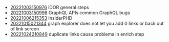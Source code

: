 - [20221003150976](/zet/20221003150976/README.md) IDOR general steps
- [20221003150996](/zet/20221003150996/README.md) GraphQL APIs common GraphQL bugs
- [20221006215353](/zet/20221006215353/README.md) InsiderPHD
- [20221015021344](/zet/20221015021344/README.md) graph explorer does not let you add 0 links or back out of link screen
- [20221024210849](/zet/20221024210849/README.md) duplicate links cause problems in enrich step
